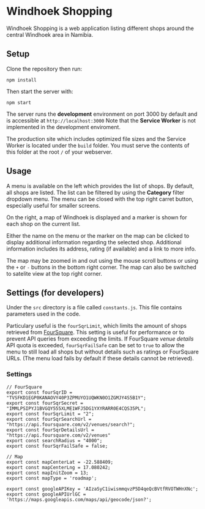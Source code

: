 # Windhoek Shopping
Windhoek Shopping is a web application listing different shops around the central Windhoek area in Namibia.
## Setup
Clone the repository then run:

`npm install`

Then start the server with:

`npm start`

The server runs the **development** environment on port 3000 by default and is accessible at `http://localhost:3000`
Note that the **Service Worker** is not implemented in the development enviroment.

The production site which includes optimized file sizes and the Service Worker is located under the `build` folder. You must serve the contents of this folder at the root `/` of your webserver.

## Usage
A menu is available on the left which provides the list of shops.
By default, all shops are listed. The list can be filtered by using the **Category** filter dropdown menu.
The menu can be closed with the top right carret button, especially useful for smaller screens.

On the right, a map of Windhoek is displayed and a marker is shown for each shop on the current list.

Either the name on the menu or the marker on the map can be clicked to display additional information regarding the selected shop.
Additional information includes its address, rating (if available) and a link to more info.

The map may be zoomed in and out using the mouse scroll buttons or using the `+` or `-` buttons in the bottom right corner. 
The map can also be switched to satelite view at the top right corner.

## Settings (for developers)

Under the `src` directory is a file called `constants.js`.
This file contains parameters used in the code. 

Particulary useful is the `fourSqrLimit`, which limits the amount of shops retrieved from [FourSquare](https://foursquare.com).
This setting is useful for performance or to prevent API queries from exceeding the limits.
If FourSquare *venue details* API quota is exceeded, `fourSqrFailSafe` can be set to `true` to allow the menu to still load all shops but without details such as ratings or FourSquare URLs. (The menu load fails by default if these details cannot be retrieved).

### Settings

```
// FourSquare
export const fourSqrID = "TVSFKD1EGP0KANAOVY40P3ZPMUYO1UQWKN0O1ZGMJY4S5B1Y";
export const fourSqrSecret = "IMMLPSIPYJ1BVGQY555XLME1WFJ5DG1YXYRARR0E4CQS35PL";
export const fourSqrLimit = "2";
export const fourSqrSearchUrl = "https://api.foursquare.com/v2/venues/search?";
export const fourSqrDetailsUrl = "https://api.foursquare.com/v2/venues"
export const searchRadius = "4000";
export const fourSqrFailSafe = false;

// Map 
export const mapCenterLat = -22.588409;
export const mapCenterLng = 17.080242;
export const mapInitZoom = 13;
export const mapType = 'roadmap';

export const googleAPIKey = 'AIzaSyC1iwismmqvzP5D4qeQcBVtfRVOTWHnXNc';
export const googleAPIUrlGC = 'https://maps.googleapis.com/maps/api/geocode/json?';
```
